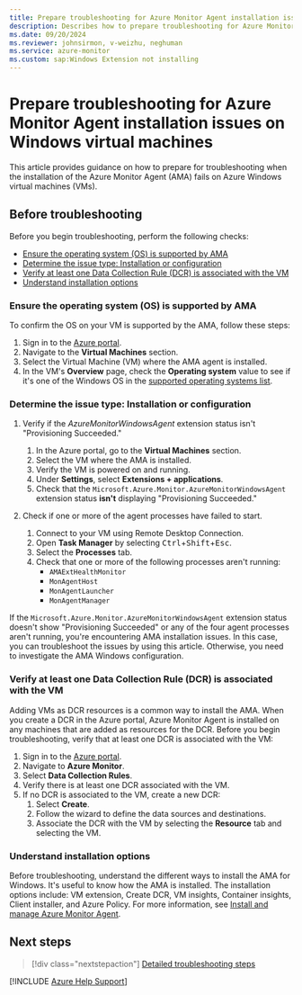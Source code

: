 ```yaml
---
title: Prepare troubleshooting for Azure Monitor Agent installation issues on Windows virtual machines
description: Describes how to prepare troubleshooting for Azure Monitor Agent installation issues on Windows virtual machines.
ms.date: 09/20/2024
ms.reviewer: johnsirmon, v-weizhu, neghuman
ms.service: azure-monitor
ms.custom: sap:Windows Extension not installing
---
```

# Prepare troubleshooting for Azure Monitor Agent installation issues on Windows virtual machines

This article provides guidance on how to prepare for troubleshooting when the installation of the Azure Monitor Agent (AMA) fails on Azure Windows virtual machines (VMs).

## Before troubleshooting

Before you begin troubleshooting, perform the following checks:

- [Ensure the operating system (OS) is supported by AMA](#operating-system-supported)
- [Determine the issue type: Installation or configuration](#determine-issue-type)
- [Verify at least one Data Collection Rule (DCR) is associated with the VM](#verify-dcr)
- [Understand installation options](#installation-options)

### <a id="operating-system-supported"></a>Ensure the operating system (OS) is supported by AMA

To confirm the OS on your VM is supported by the AMA, follow these steps:

1. Sign in to the [Azure portal](https://portal.azure.com).
2. Navigate to the **Virtual Machines** section.
3. Select the Virtual Machine (VM) where the AMA agent is installed.
4. In the VM's **Overview** page, check the **Operating system** value to see if it's one of the Windows OS in the [supported operating systems list](/azure/azure-monitor/agents/azure-monitor-agent-supported-operating-systems#windows-operating-systems).

### <a id="determine-issue-type"></a>Determine the issue type: Installation or configuration

1. Verify if the *AzureMonitorWindowsAgent* extension status isn't "Provisioning Succeeded."

    1. In the Azure portal, go to the **Virtual Machines** section.
    2. Select the VM where the AMA is installed.
    3. Verify the VM is powered on and running.
    4. Under **Settings**, select **Extensions + applications**.
    5. Check that the `Microsoft.Azure.Monitor.AzureMonitorWindowsAgent` extension status **isn't** displaying "Provisioning Succeeded."

2. Check if one or more of the agent processes have failed to start.

    1. Connect to your VM using Remote Desktop Connection.
    2. Open **Task Manager** by selecting <kbd>Ctrl</kbd>+<kbd>Shift</kbd>+<kbd>Esc</kbd>.
    3. Select the **Processes** tab.
    4. Check that one or more of the following processes aren't running:
       - `AMAExtHealthMonitor`
       - `MonAgentHost`
       - `MonAgentLauncher`
       - `MonAgentManager`

If the `Microsoft.Azure.Monitor.AzureMonitorWindowsAgent` extension status doesn't show "Provisioning Succeeded" or any of the four agent processes aren't running, you're encountering AMA installation issues. In this case, you can troubleshoot the issues by using this article. Otherwise, you need to investigate the AMA Windows configuration.

### <a id="verify-dcr"></a>Verify at least one Data Collection Rule (DCR) is associated with the VM

Adding VMs as DCR resources is a common way to install the AMA. When you create a DCR in the Azure portal, Azure Monitor Agent is installed on any machines that are added as resources for the DCR. Before you begin troubleshooting, verify that at least one DCR is associated with the VM:

1. Sign in to the [Azure portal](https://portal.azure.com).
2. Navigate to **Azure Monitor**.
3. Select **Data Collection Rules**.
4. Verify there is at least one DCR associated with the VM.
5. If no DCR is associated to the VM, create a new DCR:
   1. Select **Create**.
   2. Follow the wizard to define the data sources and destinations.
   3. Associate the DCR with the VM by selecting the **Resource** tab and selecting the VM.

### <a id="installation-options"></a>Understand installation options

Before troubleshooting, understand the different ways to install the AMA for Windows. It's useful to know how the AMA is installed. The installation options include: VM extension, Create DCR, VM insights, Container insights, Client installer, and Azure Policy. For more information, see [Install and manage Azure Monitor Agent](/azure/azure-monitor/agents/azure-monitor-agent-manage#installation-options).

## Next steps

> [!div class="nextstepaction"]
> [Detailed troubleshooting steps](ama-windows-installation-issues-detailed-troubleshooting-steps.md)

[!INCLUDE [Azure Help Support](../../../includes/azure-help-support.md)]